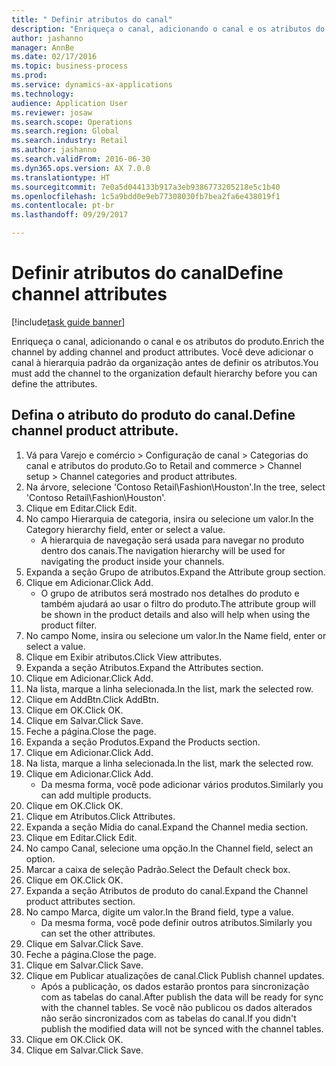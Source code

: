 ```yaml
--- 
title: " Definir atributos do canal"
description: "Enriqueça o canal, adicionando o canal e os atributos do produto."
author: jashanno
manager: AnnBe
ms.date: 02/17/2016
ms.topic: business-process
ms.prod: 
ms.service: dynamics-ax-applications
ms.technology: 
audience: Application User
ms.reviewer: josaw
ms.search.scope: Operations
ms.search.region: Global
ms.search.industry: Retail
ms.author: jashanno
ms.search.validFrom: 2016-06-30
ms.dyn365.ops.version: AX 7.0.0
ms.translationtype: HT
ms.sourcegitcommit: 7e0a5d044133b917a3eb9386773205218e5c1b40
ms.openlocfilehash: 1c5a9bdd0e9eb77308030fb7bea2fa6e438019f1
ms.contentlocale: pt-br
ms.lasthandoff: 09/29/2017

---
```

# <a name="define-channel-attributes"></a><span data-ttu-id="f3be5-103"> Definir atributos do canal</span><span class="sxs-lookup"><span data-stu-id="f3be5-103">Define channel attributes</span></span>

[!include[task guide banner](../includes/task-guide-banner.md)]

<span data-ttu-id="f3be5-104">Enriqueça o canal, adicionando o canal e os atributos do produto.</span><span class="sxs-lookup"><span data-stu-id="f3be5-104">Enrich the channel by adding channel and product attributes.</span></span> <span data-ttu-id="f3be5-105">Você deve adicionar o canal à hierarquia padrão da organização antes de definir os atributos.</span><span class="sxs-lookup"><span data-stu-id="f3be5-105">You must add the channel to the organization default hierarchy before you can define the attributes.</span></span>


## <a name="define-channel-product-attribute"></a><span data-ttu-id="f3be5-106">Defina o atributo do produto do canal.</span><span class="sxs-lookup"><span data-stu-id="f3be5-106">Define channel product attribute.</span></span>
1. <span data-ttu-id="f3be5-107">Vá para Varejo e comércio > Configuração de canal > Categorias do canal e atributos do produto.</span><span class="sxs-lookup"><span data-stu-id="f3be5-107">Go to Retail and commerce > Channel setup > Channel categories and product attributes.</span></span>
2. <span data-ttu-id="f3be5-108">Na árvore, selecione 'Contoso Retail\Fashion\Houston'.</span><span class="sxs-lookup"><span data-stu-id="f3be5-108">In the tree, select 'Contoso Retail\Fashion\Houston'.</span></span>
3. <span data-ttu-id="f3be5-109">Clique em Editar.</span><span class="sxs-lookup"><span data-stu-id="f3be5-109">Click Edit.</span></span>
4. <span data-ttu-id="f3be5-110">No campo Hierarquia de categoria, insira ou selecione um valor.</span><span class="sxs-lookup"><span data-stu-id="f3be5-110">In the Category hierarchy field, enter or select a value.</span></span>
    * <span data-ttu-id="f3be5-111">A hierarquia de navegação será usada para navegar no produto dentro dos canais.</span><span class="sxs-lookup"><span data-stu-id="f3be5-111">The navigation hierarchy will be used for navigating the product inside your channels.</span></span>  
5. <span data-ttu-id="f3be5-112">Expanda a seção Grupo de atributos.</span><span class="sxs-lookup"><span data-stu-id="f3be5-112">Expand the Attribute group section.</span></span>
6. <span data-ttu-id="f3be5-113">Clique em Adicionar.</span><span class="sxs-lookup"><span data-stu-id="f3be5-113">Click Add.</span></span>
    * <span data-ttu-id="f3be5-114">O grupo de atributos será mostrado nos detalhes do produto e também ajudará ao usar o filtro do produto.</span><span class="sxs-lookup"><span data-stu-id="f3be5-114">The attribute group will be shown in the product details and also will help when using the product filter.</span></span>  
7. <span data-ttu-id="f3be5-115">No campo Nome, insira ou selecione um valor.</span><span class="sxs-lookup"><span data-stu-id="f3be5-115">In the Name field, enter or select a value.</span></span>
8. <span data-ttu-id="f3be5-116">Clique em Exibir atributos.</span><span class="sxs-lookup"><span data-stu-id="f3be5-116">Click View attributes.</span></span>
9. <span data-ttu-id="f3be5-117">Expanda a seção Atributos.</span><span class="sxs-lookup"><span data-stu-id="f3be5-117">Expand the Attributes section.</span></span>
10. <span data-ttu-id="f3be5-118">Clique em Adicionar.</span><span class="sxs-lookup"><span data-stu-id="f3be5-118">Click Add.</span></span>
11. <span data-ttu-id="f3be5-119">Na lista, marque a linha selecionada.</span><span class="sxs-lookup"><span data-stu-id="f3be5-119">In the list, mark the selected row.</span></span>
12. <span data-ttu-id="f3be5-120">Clique em AddBtn.</span><span class="sxs-lookup"><span data-stu-id="f3be5-120">Click AddBtn.</span></span>
13. <span data-ttu-id="f3be5-121">Clique em OK.</span><span class="sxs-lookup"><span data-stu-id="f3be5-121">Click OK.</span></span>
14. <span data-ttu-id="f3be5-122">Clique em Salvar.</span><span class="sxs-lookup"><span data-stu-id="f3be5-122">Click Save.</span></span>
15. <span data-ttu-id="f3be5-123">Feche a página.</span><span class="sxs-lookup"><span data-stu-id="f3be5-123">Close the page.</span></span>
16. <span data-ttu-id="f3be5-124">Expanda a seção Produtos.</span><span class="sxs-lookup"><span data-stu-id="f3be5-124">Expand the Products section.</span></span>
17. <span data-ttu-id="f3be5-125">Clique em Adicionar.</span><span class="sxs-lookup"><span data-stu-id="f3be5-125">Click Add.</span></span>
18. <span data-ttu-id="f3be5-126">Na lista, marque a linha selecionada.</span><span class="sxs-lookup"><span data-stu-id="f3be5-126">In the list, mark the selected row.</span></span>
19. <span data-ttu-id="f3be5-127">Clique em Adicionar.</span><span class="sxs-lookup"><span data-stu-id="f3be5-127">Click Add.</span></span>
    * <span data-ttu-id="f3be5-128">Da mesma forma, você pode adicionar vários produtos.</span><span class="sxs-lookup"><span data-stu-id="f3be5-128">Similarly you can add multiple products.</span></span>  
20. <span data-ttu-id="f3be5-129">Clique em OK.</span><span class="sxs-lookup"><span data-stu-id="f3be5-129">Click OK.</span></span>
21. <span data-ttu-id="f3be5-130">Clique em Atributos.</span><span class="sxs-lookup"><span data-stu-id="f3be5-130">Click Attributes.</span></span>
22. <span data-ttu-id="f3be5-131">Expanda a seção Mídia do canal.</span><span class="sxs-lookup"><span data-stu-id="f3be5-131">Expand the Channel media section.</span></span>
23. <span data-ttu-id="f3be5-132">Clique em Editar.</span><span class="sxs-lookup"><span data-stu-id="f3be5-132">Click Edit.</span></span>
24. <span data-ttu-id="f3be5-133">No campo Canal, selecione uma opção.</span><span class="sxs-lookup"><span data-stu-id="f3be5-133">In the Channel field, select an option.</span></span>
25. <span data-ttu-id="f3be5-134">Marcar a caixa de seleção Padrão.</span><span class="sxs-lookup"><span data-stu-id="f3be5-134">Select the Default check box.</span></span>
26. <span data-ttu-id="f3be5-135">Clique em OK.</span><span class="sxs-lookup"><span data-stu-id="f3be5-135">Click OK.</span></span>
27. <span data-ttu-id="f3be5-136">Expanda a seção Atributos de produto do canal.</span><span class="sxs-lookup"><span data-stu-id="f3be5-136">Expand the Channel product attributes section.</span></span>
28. <span data-ttu-id="f3be5-137">No campo Marca, digite um valor.</span><span class="sxs-lookup"><span data-stu-id="f3be5-137">In the Brand field, type a value.</span></span>
    * <span data-ttu-id="f3be5-138">Da mesma forma, você pode definir outros atributos.</span><span class="sxs-lookup"><span data-stu-id="f3be5-138">Similarly you can set the other attributes.</span></span>  
29. <span data-ttu-id="f3be5-139">Clique em Salvar.</span><span class="sxs-lookup"><span data-stu-id="f3be5-139">Click Save.</span></span>
30. <span data-ttu-id="f3be5-140">Feche a página.</span><span class="sxs-lookup"><span data-stu-id="f3be5-140">Close the page.</span></span>
31. <span data-ttu-id="f3be5-141">Clique em Salvar.</span><span class="sxs-lookup"><span data-stu-id="f3be5-141">Click Save.</span></span>
32. <span data-ttu-id="f3be5-142">Clique em Publicar atualizações de canal.</span><span class="sxs-lookup"><span data-stu-id="f3be5-142">Click Publish channel updates.</span></span>
    * <span data-ttu-id="f3be5-143">Após a publicação, os dados estarão prontos para sincronização com as tabelas do canal.</span><span class="sxs-lookup"><span data-stu-id="f3be5-143">After publish the data will be ready for sync with the channel tables.</span></span> <span data-ttu-id="f3be5-144">Se você não publicou os dados alterados não serão sincronizados com as tabelas do canal.</span><span class="sxs-lookup"><span data-stu-id="f3be5-144">If you didn't publish the modified data will not be synced with the channel tables.</span></span>  
33. <span data-ttu-id="f3be5-145">Clique em OK.</span><span class="sxs-lookup"><span data-stu-id="f3be5-145">Click OK.</span></span>
34. <span data-ttu-id="f3be5-146">Clique em Salvar.</span><span class="sxs-lookup"><span data-stu-id="f3be5-146">Click Save.</span></span>


